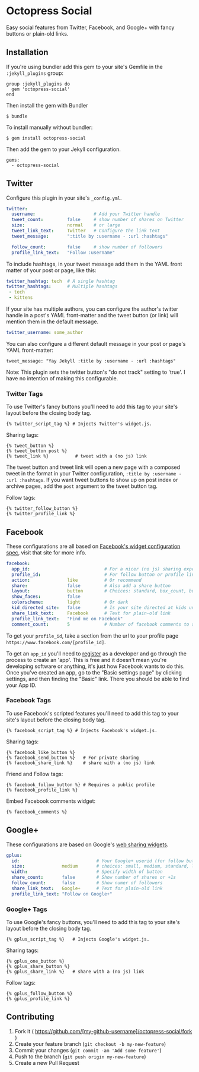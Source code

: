 # Octopress Social

Easy social features from Twitter, Facebook, and Google+ with fancy buttons or plain-old links.

## Installation

If you're using bundler add this gem to your site's Gemfile in the `:jekyll_plugins` group:

    group :jekyll_plugins do
      gem 'octopress-social'
    end

Then install the gem with Bundler

    $ bundle

To install manually without bundler:

    $ gem install octopress-social

Then add the gem to your Jekyll configuration.

    gems:
      - octopress-social

## Twitter

Configure this plugin in your site's `_config.yml`.

```yaml
twitter:
  username:                      # Add your Twitter handle
  tweet_count:         false     # show number of shares on Twitter
  size:                normal    # or large
  tweet_link_text:     Twitter   # Configure the link text
  tweet_message:       ":title by :username - :url :hashtags"

  follow_count:        false     # show number of followers
  profile_link_text:   "Follow :username"
```

To include hashtags, in your tweet message add them in the YAML front matter of your post or page, like this:

```yaml
twitter_hashtag: tech  # A single hashtag
twitter_hashtags:      # Multiple hashtags
 - tech
 - kittens
```

If your site has multiple authors, you can configure the author's twitter handle in a
post's YAML front-matter and the tweet button (or link) will mention them in the default message.

```yaml
twitter_username: some_author
```

You can also configure a different default message in your post or page's YAML
front-matter:

```
tweet_message: "Yay Jekyll :title by :username - :url :hashtags"
```

Note: This plugin sets the twitter button's "do not track" setting to 'true'. I have
no intention of making this configurable.

### Twitter Tags

To use Twitter's fancy buttons you'll need to add this tag to your site's layout before the closing body tag.

```
{% twitter_script_tag %} # Injects Twitter's widget.js.
```

Sharing tags:
```
{% tweet_button %}
{% tweet_button post %}
{% tweet_link %}          # tweet with a (no js) link
```

The tweet button and tweet link will open a new page with a composed tweet in the format in your Twitter configuration, `:title by :username - :url :hashtags`. If you want tweet buttons to show up on post index or archive pages, add the `post` argument to the tweet button tag.

Follow tags:

```
{% twitter_follow_button %}
{% twitter_profile_link %}
```

## Facebook

These configurations are all based on [Facebook's widget configuration spec](https://developers.facebook.com/docs/plugins/), visit that site for more info.

```yaml
facebook:
  app_id:                            # For a nicer (no js) sharing experience
  profile_id:                        # For follow button or profile link
  action:              like          # Or recommend
  share:               false         # Also add a share button
  layout:              button        # Choices: standard, box_count, button_count, button
  show_faces:          false
  colorscheme:         light         # Or dark
  kid_directed_site:   false         # Is your site directed at kids under 13?
  share_link_text:     Facebook      # Text for plain-old link
  profile_link_text:   "Find me on Facebook"
  comment_count:       5             # Number of facebook comments to show by default
```

To get your `profile_id`, take a section from the url to your profile page `https://www.facebook.com/[profile_id]`.

To get an `app_id` you'll need to [register](https://developers.facebook.com/apps) as a developer and go through the process to create an
'app'. This is free and it doesn't mean you're developing software or anything, it's just how Facebook wants to do this. Once you've
created an app, go to the "Basic settings page" by clicking settings, and then finding the "Basic" link. There you should be able to find
your App ID.

### Facebook Tags

To use Facebook's scripted features you'll need to add this tag to your site's layout before the closing body tag.

```
{% facebook_script_tag %} # Injects Facebook's widget.js.
```

Sharing tags:

```
{% facebook_like_button %}
{% facebook_send_button %}   # For private sharing
{% facebook_share_link %}    # share with a (no js) link
```

Friend and Follow tags:

```
{% facebook_follow_button %} # Requires a public profile
{% facebook_profile_link %}
```

Embed Facebook comments widget:

```
{% facebook_comments %}
```


## Google+

These configurations are based on Google's [web sharing widgets](https://developers.google.com/+/web/+1button/).

```yaml
gplus:
  id:                             # Your Google+ userid (for follow button or profile link)
  size:              medium       # choices: small, medium, standard, large
  width:                          # Specify width of button
  share_count:       false        # Show number of shares or +1s
  follow_count:      false        # Show numer of followers
  share_link_text:   Google+      # Text for plain-old link
  profile_link_text: "Follow on Google+"
```

### Google+ Tags

To use Google's fancy buttons, you'll need to add this tag to your site's layout before the closing body tag.

```
{% gplus_script_tag %}   # Injects Google's widget.js.
```

Sharing tags:

```
{% gplus_one_button %}
{% gplus_share_button %}
{% gplus_share_link %}   # share with a (no js) link
```

Follow tags:

```
{% gplus_follow_button %}
{% gplus_profile_link %}
```

## Contributing

1. Fork it ( https://github.com/[my-github-username]/octopress-social/fork )
2. Create your feature branch (`git checkout -b my-new-feature`)
3. Commit your changes (`git commit -am 'Add some feature'`)
4. Push to the branch (`git push origin my-new-feature`)
5. Create a new Pull Request
